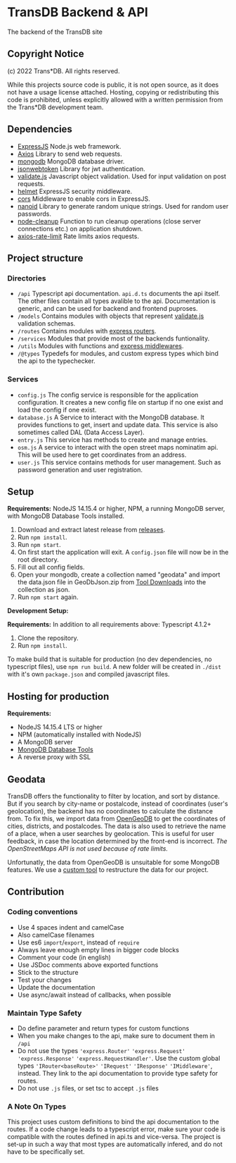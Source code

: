 # TransDB Backend & API

The backend of the TransDB site

## Copyright Notice
(c) 2022 Trans\*DB. All rights reserved. 

While this projects source code is public, it is not open source, as it does not have a usage license attached. Hosting, copying or redistributing this code is prohibited, unless explicitly allowed with a written permission from the Trans\*DB development team.

## Dependencies

- [ExpressJS](https://expressjs.com/) Node.js web framework.
- [Axios](https://www.npmjs.com/package/axios) Library to send web requests.
- [mongodb](https://mongodb.github.io/node-mongodb-native/) MongoDB database driver.
- [jsonwebtoken](https://www.npmjs.com/package/jsonwebtoken) Library for jwt authentication.
- [validate.js](https://validatejs.org/) Javascript object validation. Used for input validation on post requests.
- [helmet](https://www.npmjs.com/package/helmet) ExpressJS security middleware.
- [cors](https://www.npmjs.com/package/cors) Middleware to enable cors in ExpressJS.
- [nanoid](https://www.npmjs.com/package/nanoid) Library to generate random unique strings. Used for random user passwords.
- [node-cleanup](https://www.npmjs.com/package/node-cleanup) Function to run cleanup operations (close server connections etc.) on application shutdown.
- [axios-rate-limit](https://www.npmjs.com/package/axios-rate-limit) Rate limits axios requests.

## Project structure

### Directories

- `/api` Typescript api documentation. `api.d.ts` documents the api itself. The other files contain all types avalible to the api. Documentation is generic, and can be used for backend and frontend puproses.
- `/models` Contains modules with objects that represent [validate.js](https://validatejs.org/) validation schemas.
- `/routes` Contains modules with [express routers](https://expressjs.com/en/4x/api.html#router).
- `/services` Modules that provide most of the backends funtionality.
- `/utils` Modules with functions and [express middlewares](https://expressjs.com/en/guide/writing-middleware.html).
- `/@types` Typedefs for modules, and custom express types which bind the api to the typechecker.

### Services

- `config.js` The config service is responsible for the application configuration.
It creates a new config file on startup if no one exist and load the config if one exist.
- `database.js` A Service to interact with the MongoDB database.
It provides functions to get, insert and update data. This service is also sometimes called DAL (Data Access Layer).
- `entry.js` This service has methods to create and manage entries.
- `osm.js` A service to interact with the open street maps nominatim api. This will be used here to get coordinates from an address.
- `user.js` This service contains methods for user management. Such as password generation and user registration.

## Setup

**Requirements:** NodeJS 14.15.4 or higher, NPM, a running MongoDB server, with MongoDB Database Tools installed.

1. Download and extract latest release from [releases](/releases/latest).
2. Run `npm install`.
3. Run `npm start`.
4. On first start the application will exit. A `config.json` file will now be in the root directory.
5. Fill out all config fields.
6. Open your mongodb, create a collection named "geodata" and import the data.json file in GeoDbJson.zip from [Tool Downloads](https://github.com/TransDB-de/Tools/releases/tag/0.1.2) into the collection as json.
7. Run `npm start` again.

**Development Setup:**

**Requirements:**  In addition to all requirements above: Typescript 4.1.2+

1. Clone the repository.
2. Run `npm install`.

To make build that is suitable for production (no dev dependencies, no typescript files), use `npm run build`.
A new folder will be created in `./dist` with it's own `package.json` and compiled javascript files.

## Hosting for production

**Requirements:**

- NodeJS 14.15.4 LTS or higher
- NPM (automatically installed with NodeJS)
- A MongoDB server
- [MongoDB Database Tools](https://docs.mongodb.com/database-tools/)
- A reverse proxy with SSL

## Geodata

TransDB offers the functionality to filter by location, and sort by distance.
But if you search by city-name or postalcode, instead of coordinates (user's geolocation), the backend has no coordinates to calculate the distance from.
To fix this, we import data from [OpenGeoDB](http://opengeodb.giswiki.org/wiki/OpenGeoDB) to get the coordinates of cities, districts, and postalcodes.
The data is also used to retrieve the name of a place, when a user searches by geolocation.
This is useful for user feedback, in case the location determined by the front-end is incorrect.
*The OpenStreetMaps API is not used because of rate limits.*

Unfortunatly, the data from OpenGeoDB is unsuitable for some MongoDB features.
We use a [custom tool](https://github.com/TransDB-de/Tools/) to restructure the data for our project.

## Contribution

### Coding conventions

- Use 4 spaces indent and camelCase
- Also camelCase filenames
- Use es6 `import`/`export`, instead of `require`
- Always leave enough empty lines in bigger code blocks
- Comment your code (in english)
- Use JSDoc comments above exported functions
- Stick to the structure
- Test your changes
- Update the documentation
- Use async/await instead of callbacks, when possible

### Maintain Type Safety

- Do define parameter and return types for custom functions
- When you make changes to the api, make sure to document them in `/api`
- Do not use the types `'express.Router'` `'express.Request'` `'express.Response'` `'express.RequestHandler'`.
    Use the custom global types `'IRouter<baseRoute>'` `'IRequest'` `'IResponse'` `'IMiddleware'`, instead. They link to the api documentation to provide type safety for routes.
- Do not use `.js` files, or set tsc to accept `.js` files

### A Note On Types

This project uses custom definitions to bind the api documentation to the routes.
If a code change leads to a typescript error, make sure your code is compatible with the routes defined in api.ts and vice-versa.
The project is set-up in such a way that most types are automatically infered, and do not have to be specifically set.
